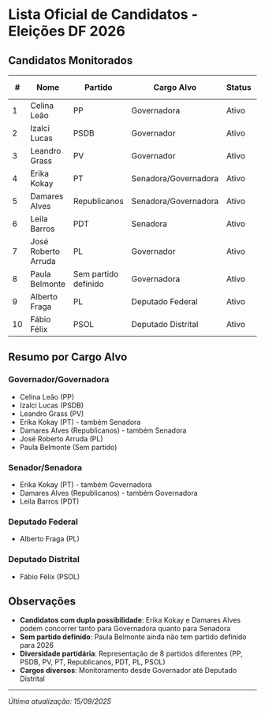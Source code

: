 # Lista Oficial de Candidatos - Eleições DF 2026

## Candidatos Monitorados

| # | Nome | Partido | Cargo Alvo | Status | Última Atualização |
|---|------|---------|------------|--------|-------------------|
| 1 | Celina Leão | PP | Governadora | Ativo | 15/09/2025 |
| 2 | Izalci Lucas | PSDB | Governador | Ativo | 15/09/2025 |
| 3 | Leandro Grass | PV | Governador | Ativo | 15/09/2025 |
| 4 | Erika Kokay | PT | Senadora/Governadora | Ativo | 15/09/2025 |
| 5 | Damares Alves | Republicanos | Senadora/Governadora | Ativo | 15/09/2025 |
| 6 | Leila Barros | PDT | Senadora | Ativo | 15/09/2025 |
| 7 | José Roberto Arruda | PL | Governador | Ativo | 15/09/2025 |
| 8 | Paula Belmonte | Sem partido definido | Governadora | Ativo | 15/09/2025 |
| 9 | Alberto Fraga | PL | Deputado Federal | Ativo | 15/09/2025 |
| 10 | Fábio Félix | PSOL | Deputado Distrital | Ativo | 15/09/2025 |

## Resumo por Cargo Alvo

### Governador/Governadora
- Celina Leão (PP)
- Izalci Lucas (PSDB)
- Leandro Grass (PV)
- Erika Kokay (PT) - também Senadora
- Damares Alves (Republicanos) - também Senadora
- José Roberto Arruda (PL)
- Paula Belmonte (Sem partido)

### Senador/Senadora
- Erika Kokay (PT) - também Governadora
- Damares Alves (Republicanos) - também Governadora
- Leila Barros (PDT)

### Deputado Federal
- Alberto Fraga (PL)

### Deputado Distrital
- Fábio Félix (PSOL)

## Observações

- **Candidatos com dupla possibilidade**: Erika Kokay e Damares Alves podem concorrer tanto para Governadora quanto para Senadora
- **Sem partido definido**: Paula Belmonte ainda não tem partido definido para 2026
- **Diversidade partidária**: Representação de 8 partidos diferentes (PP, PSDB, PV, PT, Republicanos, PDT, PL, PSOL)
- **Cargos diversos**: Monitoramento desde Governador até Deputado Distrital

---
*Última atualização: 15/09/2025*

